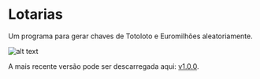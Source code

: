 # Lotarias
Um programa para gerar chaves de Totoloto e Euromilhões aleatoriamente.

![alt text](http://i.imgur.com/5EVgegv.png "Lotarias")

A mais recente versão pode ser descarregada aqui: [v1.0.0](https://github.com/cesarioalmeida/Lotarias/releases/download/v1.0.0/Lotarias.msi).

